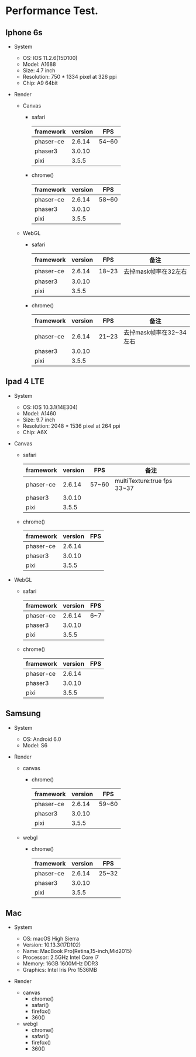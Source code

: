 # Performance Test.

## Iphone 6s
* System
	* OS: IOS 11.2.6(15D100)
	* Model: A1688
	* Size: 4.7 inch
	* Resolution: 750 * 1334 pixel at 326 ppi
	* Chip: A9 64bit

* Render
	* Canvas
		* safari
		
			| framework | version  |   FPS   |
			|:--------- | -------- | ------- |
			| phaser-ce | 2.6.14   |  54~60  |
			| phaser3   | 3.0.10   |      |
			| pixi      | 3.5.5    |      |
		
		* chrome()

			| framework | version  |   FPS   |
			|:--------- | -------- | ------- |
			| phaser-ce | 2.6.14   | 58~60   |
			| phaser3   | 3.0.10   |       |
			| pixi      | 3.5.5    |       |
		
	* WebGL
		* safari

			| framework | version  |   FPS   | 备注 |
			|:--------- | -------- | ------- |---------- |
			| phaser-ce | 2.6.14   | 18~23   | 去掉mask帧率在32左右 |
			| phaser3   | 3.0.10   |      |  |
			| pixi      | 3.5.5    |      |  |
		
		* chrome()

			| framework | version  |   FPS   | 备注 |
			|:--------- | -------- | ------- |---------- |
			| phaser-ce | 2.6.14   | 21~23   | 去掉mask帧率在32~34左右 |
			| phaser3   | 3.0.10   |      |  |
			| pixi      | 3.5.5    |      |  |

## Ipad 4 LTE
* System
	* OS: IOS 10.3.1(14E304)
	* Model: A1460
	* Size: 9.7 inch
	* Resolution: 2048 * 1536 pixel at 264 ppi
	* Chip: A6X

* Canvas
  * safari

  	| framework | version  |   FPS   | 备注     |
  	|:--------- | -------- | ------- | ------- |
  	| phaser-ce | 2.6.14   |  57~60  | multiTexture:true fps 33~37 |
  	| phaser3   | 3.0.10   |      |
  	| pixi      | 3.5.5    |      |

  * chrome()

  	| framework | version  |   FPS   |
  	|:--------- | -------- | ------- |
  	| phaser-ce | 2.6.14   |   |
  	| phaser3   | 3.0.10   |       |
  	| pixi      | 3.5.5    |       |

* WebGL
	* safari

		| framework | version  |   FPS   |
		|:--------- | -------- | ------- |
		| phaser-ce | 2.6.14   | 6~7   |
		| phaser3   | 3.0.10   |      |
		| pixi      | 3.5.5    |      |
	
	* chrome()

		| framework | version  |   FPS   |
		|:--------- | -------- | ------- |
		| phaser-ce | 2.6.14   |    |
		| phaser3   | 3.0.10   |      |
		| pixi      | 3.5.5    |      |


## Samsung 
* System
	* OS: Android 6.0
	* Model: S6


* Render
	* canvas
		* chrome()		

			| framework | version  |  FPS  |
			|:--------- | -------- | ----- |
			| phaser-ce | 2.6.14   | 59~60 |
			| phaser3   | 3.0.10   |   |
			| pixi      | 3.5.5    |   |

	* webgl
		* chrome()

			| framework | version  |  FPS  |
			|:--------- | -------- | ----- |
			| phaser-ce | 2.6.14   | 25~32 |
			| phaser3   | 3.0.10   |   |
			| pixi      | 3.5.5    |   |

## Mac
* System
	* OS: macOS High Sierra
	* Version: 10.13.3(17D102)
	* Name: MacBook Pro(Retina,15-inch,Mid2015)
	* Processor: 2.5GHz Intel Core i7
	* Memory: 16GB 1600MHz DDR3
	* Graphics: Intel Iris Pro 1536MB

* Render
	* canvas
		* chrome()
		* safari()
		* firefox()
		* 360()
	* webgl
		* chrome()
		* safari()
		* firefox()
		* 360()
